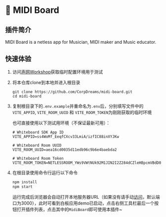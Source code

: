 # 🎹 MIDI Board

## 插件简介

MIDI Board is a netless app for Musician, MIDI maker and Music educator.

## 快速体验

1. 访问[声网Workshop](https://workshop.netless.link/)获取临时配置环境用于测试

2. 将本仓库clone到本地并进入根目录
    ```
    git clone https://github.com/CorpDreams/midi-board.git
    cd midi-board
    ```

3. 复制根目录下的`.env.example`并重命名为`.env`后，分别填写文件中的`VITE_APPID`, `VITE_ROOM_UUID` 和 `VITE_ROOM_TOKEN`为刚刚获取的临时环境

    也可直接使用以下测试用环境（不保证最新可用）：
    ```
    # Whiteboard SDK App ID
    VITE_APPID=ss4WoMf_EeqfCXcv33LmiA/izfIC88inXYJKw

    # Whiteboard Room UUID
    VITE_ROOM_UUID=aea16cd0035d11edb96c9b6e4baebda2

    # Whiteboard Room Token
    VITE_ROOM_TOKEN=NETLESSROOM_YWs9VWtNUk92M1JIN2I2Z284dCZleHBpcmVBdD0xNjYwMzg1NjQxNjk0Jm5vbmNlPWFlYmVkZmUwLTAzNWQtMTFlZC04OWQxLTNmZjQ1Mzc3YzYxNyZyb2xlPTEmc2lnPTY5OWI4ODQwYWI4MGJkNmRlOGJhNWJkYTdiZjExNzUwMDBiMTg1ZjdkNmVlZTY3Y2I1ZjRlZDZiNmYzZjAyMDAmdXVpZD1hZWExNmNkMDAzNWQxMWVkYjk2YzliNmU0YmFlYmRhMg
    ```

4. 在根目录使用命令行运行以下命令

    ``` sh
    npm install
    npm start
    ```

    运行完成后浏览器会自动打开本地服务器URL（如果没有请手动[访问](http://localhost:3000)，默认端口为3000），此时可看到白板应用demo已启动，点击右侧工具栏最后一个按钮打开插件列表，点击其中的`MidiBoard`即可使用本插件~